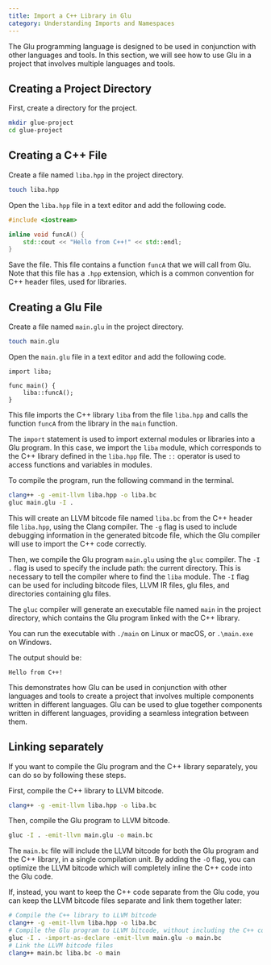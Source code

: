 ```yaml
---
title: Import a C++ Library in Glu
category: Understanding Imports and Namespaces
---
```


The Glu programming language is designed to be used in conjunction with other languages and tools. In this section, we will see how to use Glu in a project that involves multiple languages and tools.

## Creating a Project Directory

First, create a directory for the project.

```bash
mkdir glue-project
cd glue-project
```

## Creating a C++ File

Create a file named `liba.hpp` in the project directory.

```bash
touch liba.hpp
```

Open the `liba.hpp` file in a text editor and add the following code.

```cpp
#include <iostream>

inline void funcA() {
    std::cout << "Hello from C++!" << std::endl;
}
```

Save the file. This file contains a function `funcA` that we will call from Glu. Note that this file has a `.hpp` extension, which is a common convention for C++ header files, used for libraries.

## Creating a Glu File

Create a file named `main.glu` in the project directory.

```bash
touch main.glu
```

Open the `main.glu` file in a text editor and add the following code.

```glu
import liba;

func main() {
    liba::funcA();
}
```

This file imports the C++ library `liba` from the file `liba.hpp` and calls the function `funcA` from the library in the `main` function.

The `import` statement is used to import external modules or libraries into a Glu program. In this case, we import the `liba` module, which corresponds to the C++ library defined in the `liba.hpp` file. The `::` operator is used to access functions and variables in modules.

To compile the program, run the following command in the terminal.

```bash
clang++ -g -emit-llvm liba.hpp -o liba.bc
gluc main.glu -I .
```

This will create an LLVM bitcode file named `liba.bc` from the C++ header file `liba.hpp`, using the Clang compiler. The `-g` flag is used to include debugging information in the generated bitcode file, which the Glu compiler will use to import the C++ code correctly.

Then, we compile the Glu program `main.glu` using the `gluc` compiler. The `-I .` flag is used to specify the include path: the current directory. This is necessary to tell the compiler where to find the `liba` module. The `-I` flag can be used for including bitcode files, LLVM IR files, glu files, and directories containing glu files.

The `gluc` compiler will generate an executable file named `main` in the project directory, which contains the Glu program linked with the C++ library.

You can run the executable with `./main` on Linux or macOS, or `.\main.exe` on Windows.

The output should be:
```
Hello from C++!
```

This demonstrates how Glu can be used in conjunction with other languages and tools to create a project that involves multiple components written in different languages. Glu can be used to glue together components written in different languages, providing a seamless integration between them.

## Linking separately

If you want to compile the Glu program and the C++ library separately, you can do so by following these steps.

First, compile the C++ library to LLVM bitcode.

```bash
clang++ -g -emit-llvm liba.hpp -o liba.bc
```

Then, compile the Glu program to LLVM bitcode.

```bash
gluc -I . -emit-llvm main.glu -o main.bc
```

The `main.bc` file will include the LLVM bitcode for both the Glu program and the C++ library, in a single compilation unit. By adding the `-O` flag, you can optimize the LLVM bitcode which will completely inline the C++ code into the Glu code.

If, instead, you want to keep the C++ code separate from the Glu code, you can keep the LLVM bitcode files separate and link them together later:

```bash
# Compile the C++ library to LLVM bitcode
clang++ -g -emit-llvm liba.hpp -o liba.bc
# Compile the Glu program to LLVM bitcode, without including the C++ code
gluc -I . -import-as-declare -emit-llvm main.glu -o main.bc
# Link the LLVM bitcode files
clang++ main.bc liba.bc -o main
```
